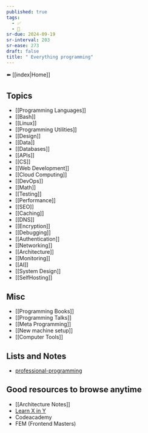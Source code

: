 ```yaml
---
published: true
tags:
  - ✅
  - 🧭
sr-due: 2024-09-19
sr-interval: 203
sr-ease: 273
draft: false
title: " Everything programming"
---
```

⬅️ [[index|Home]]

## Topics
- [[Programming Languages]]
- [[Bash]]
- [[Linux]]
- [[Programming Utilities]]
- [[Design]]
- [[Data]]
- [[Databases]]
- [[APIs]]
- [[CS]]
- [[Web Development]]
- [[Cloud Computing]]
- [[DevOps]]
- [[Math]]
- [[Testing]]
- [[Performance]]
- [[SEO]]
- [[Caching]]
- [[DNS]]
- [[Encryption]]
- [[Debugging]]
- [[Authentication]]
- [[Networking]]
- [[Architecture]]
- [[Monitoring]]
- [[AI]]
- [[System Design]]
- [[SelfHosting]]

## Misc
- [[Programming Books]]
- [[Programming Talks]]
- [[Meta Programming]]
- [[New machine setup]]
- [[Computer Tools]]

## Lists and Notes
- [professional-programming](https://github.com/charlax/professional-programming)
## Good resources to browse anytime
- [[Architecture Notes]]
- [Learn X in Y](https://learnxinyminutes.com/)
- Codeacademy
- FEM (Frontend Masters)
